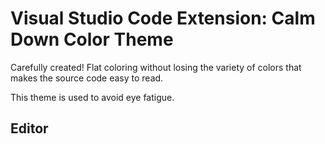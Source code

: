 # Visual Studio Code Extension: Calm Down Color Theme

Carefully created! Flat coloring without losing the variety of colors that makes the source code easy to read.

This theme is used to avoid eye fatigue.

## Editor
